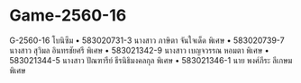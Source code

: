 # Game-2560-16
G-2560-16 โบนิซึม
•	583020731-3 นางสาว ภาษิตา จันใจเด็ด       พิเศษ
•	583020739-7 นางสาว สุวิมล อินทรชัยศรี       พิเศษ
•	583021342-9 นางสาว เบญจวรรณ หอมตา      พิเศษ
•	583021344-5 นางสาว ปัณฑารีย์ ธีรนิธิมงคลกุล   พิเศษ
•	583021346-1 นาย พงศ์ภีระ ลีเกษม           พิเศษ
